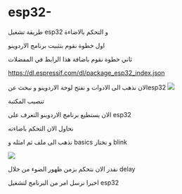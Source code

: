 # esp32-
طريقة تشغيل esp32 و التحكم بالاضاءة

اول خطوة نقوم بتثبيت برنامج الاردوينو

ثاني خطوة نقوم باضافة هذا الرابط في المفضلات

https://dl.espressif.com/dl/package_esp32_index.json

الان نذهب الى الادوات و نفتح لوحة الاردوينو و نبحث عنesp32 
<img src=https://user-images.githubusercontent.com/108413904/180271138-5013c048-8704-481b-abe6-2946bc6d11a8.png >


تنصيب المكتبة 

الان يستطيع برنامج الاردوينو التعرف على esp32 

نحاول الان التحكم باضاءته 

نذهب الى ملف ثم امثله و basics و نختار blink 

<img src=https://user-images.githubusercontent.com/108413904/180268732-ff345007-c213-4cbe-8c7f-d8a744441a0f.png >

نقدر الان نتحكم بزمن ظهور الضوء من خلال delay 

اخيرا نرسل امر من البرنامج لتشغيل esp32
